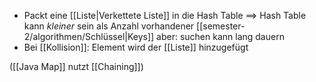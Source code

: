 - Packt eine [[Liste|Verkettete Liste]] in die Hash Table
==> Hash Table kann _kleiner_ sein als Anzahl vorhandener [[semester-2/algorithmen/Schlüssel|Keys]]
aber: suchen kann lang dauern
- Bei [[Kollision]]: Element wird der [[Liste]] hinzugefügt


([[Java Map]] nutzt [[Chaining]])